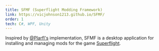 ```yaml
---
title: SFMF (Superflight Modding Framework)
link: https://vicjohnson1213.github.io/SFMF/
order: 1
tech: C#, WPF, Unity
---
```


Inspired by [@Plarfl's](https://github.com/Phlarfl) implementation, SFMF is a desktop application for installing and managing mods for the game [Superflight](https://superflightgame.com/).
